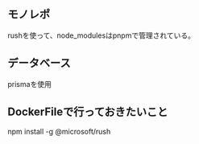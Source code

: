 

## モノレポ

rushを使って、node_modulesはpnpmで管理されている。


## データベース

prismaを使用


## DockerFileで行っておきたいこと

npm install -g @microsoft/rush



